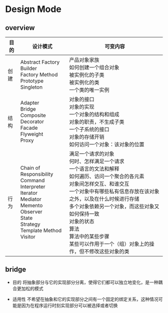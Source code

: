 # Design Mode
## overview

|目的|设计模式|可变内容|
|-|-|-|
|创建|Abstract Factory<br>Builder<br>Factory Method<br>Prototype<br>Singleton|产品对象家族<br>如何创建一个组合对象<br>被实例化的子类<br>被实例化的类<br>一个类的唯一实例|
|结构|Adapter<br>Bridge<br>Composite<br>Decorator<br>Facade<br>Flyweight<br>Proxy|对象的接口<br>对象的实现<br>一个对象的结构和组成<br>对象的职责，不生成子类<br>一个子系统的接口<br>对象的存储开销<br>如何访问一个对象：该对象的位置|
|行为|Chain of Responsibility<br>Command<br>Interpreter<br>Iterator<br>Mediator<br>Memento<br>Observer<br>State<br>Strategy<br>Template Method<br>Visitor|满足一个请求的对象<br>何时、怎样满足一个请求<br>一个语言的文法和解释<br>如何遍历、访问一个聚合的各元素<br>对象间怎样交互、和谁交互<br>一个对象中有哪些私有信息存放在该对象之外，以及在什么时候进行存储<br>多个对象依赖另一个对象，而这些对象又如何保持一致<br>对象的状态<br>算法<br>算法中的某些步骤<br>某些可以作用于一个（组）对象上的操作，但不修改这些对象的类|

## bridge
- 目的
将抽象部分与它的实现部分分离，使得它们都可以独立地变化，是一种耦合更加松的模式

- 适用性
不希望在抽象和它的实现部分之间有一个固定的绑定关系，这种情况可能是因为在程序运行时刻实现部分可以被选择或者切换
